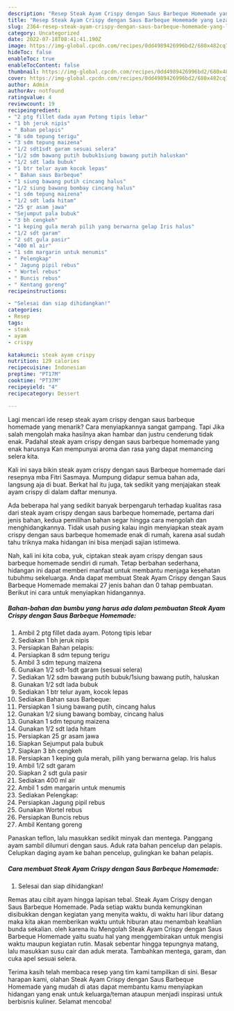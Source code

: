```yaml
---
description: "Resep Steak Ayam Crispy dengan Saus Barbeque Homemade yang Lezat, Buat Buka Puasa Bisa Manjain Lidah"
title: "Resep Steak Ayam Crispy dengan Saus Barbeque Homemade yang Lezat, Buat Buka Puasa Bisa Manjain Lidah"
slug: 2364-resep-steak-ayam-crispy-dengan-saus-barbeque-homemade-yang-lezat-buat-buka-puasa-bisa-manjain-lidah
category: Uncategorized
date: 2022-07-18T08:41:41.190Z
image: https://img-global.cpcdn.com/recipes/0dd4989426996bd2/680x482cq70/steak-ayam-crispy-dengan-saus-barbeque-homemade-foto-resep-utama.jpg
hideToc: false
enableToc: true
enableTocContent: false
thumbnail: https://img-global.cpcdn.com/recipes/0dd4989426996bd2/680x482cq70/steak-ayam-crispy-dengan-saus-barbeque-homemade-foto-resep-utama.jpg
cover: https://img-global.cpcdn.com/recipes/0dd4989426996bd2/680x482cq70/steak-ayam-crispy-dengan-saus-barbeque-homemade-foto-resep-utama.jpg
author: Admin
authorAv: notfound
ratingvalue: 4
reviewcount: 19
recipeingredient:
- "2 ptg fillet dada ayam Potong tipis lebar"
- "1 bh jeruk nipis"
- " Bahan pelapis"
- "8 sdm tepung terigu"
- "3 sdm tepung maizena"
- "1/2 sdt1sdt garam sesuai selera"
- "1/2 sdm bawang putih bubuk1siung bawang putih haluskan"
- "1/2 sdt lada bubuk"
- "1 btr telur ayam kocok lepas"
- " Bahan saus Barbeque"
- "1 siung bawang putih cincang halus"
- "1/2 siung bawang bombay cincang halus"
- "1 sdm tepung maizena"
- "1/2 sdt lada hitam"
- "25 gr asam jawa"
- "Sejumput pala bubuk"
- "3 bh cengkeh"
- "1 keping gula merah pilih yang berwarna gelap Iris halus"
- "1/2 sdt garam"
- "2 sdt gula pasir"
- "400 ml air"
- "1 sdm margarin untuk menumis"
- " Pelengkap"
- " Jagung pipil rebus"
- " Wortel rebus"
- " Buncis rebus"
- " Kentang goreng"
recipeinstructions:

- "Selesai dan siap dihidangkan!"
categories:
- Resep
tags:
- steak
- ayam
- crispy

katakunci: steak ayam crispy 
nutrition: 129 calories
recipecuisine: Indonesian
preptime: "PT17M"
cooktime: "PT37M"
recipeyield: "4"
recipecategory: Dessert

---
```



Lagi mencari ide resep steak ayam crispy dengan saus barbeque homemade yang menarik? Cara menyiapkannya sangat gampang. Tapi Jika salah mengolah maka hasilnya akan hambar dan justru cenderung tidak enak. Padahal steak ayam crispy dengan saus barbeque homemade yang enak harusnya Kan mempunyai aroma dan rasa yang dapat memancing selera kita.


Kali ini saya bikin steak ayam crispy dengan saus Barbeque homemade dari resepnya mba Fitri Sasmaya. Mumpung didapur semua bahan ada, langsung aja di buat. Berkat hal itu juga, tak sedikit yang menjajakan steak ayam crispy di dalam daftar menunya.

Ada beberapa hal yang sedikit banyak berpengaruh terhadap kualitas rasa dari steak ayam crispy dengan saus barbeque homemade, pertama dari jenis bahan, kedua pemilihan bahan segar hingga cara mengolah dan menghidangkannya. Tidak usah pusing kalau ingin menyiapkan steak ayam crispy dengan saus barbeque homemade enak di rumah, karena asal sudah tahu triknya maka hidangan ini bisa menjadi sajian istimewa.


Nah, kali ini kita coba, yuk, ciptakan steak ayam crispy dengan saus barbeque homemade sendiri di rumah. Tetap berbahan sederhana, hidangan ini dapat memberi manfaat untuk membantu menjaga kesehatan tubuhmu sekeluarga. Anda dapat membuat Steak Ayam Crispy dengan Saus Barbeque Homemade memakai 27 jenis bahan dan 0 tahap pembuatan. Berikut ini cara untuk menyiapkan hidangannya.

<!--inarticleads1-->

##### Bahan-bahan dan bumbu yang harus ada dalam pembuatan Steak Ayam Crispy dengan Saus Barbeque Homemade:

1. Ambil 2 ptg fillet dada ayam. Potong tipis lebar
1. Sediakan 1 bh jeruk nipis
1. Persiapkan  Bahan pelapis:
1. Persiapkan 8 sdm tepung terigu
1. Ambil 3 sdm tepung maizena
1. Gunakan 1/2 sdt-1sdt garam (sesuai selera)
1. Sediakan 1/2 sdm bawang putih bubuk/1siung bawang putih, haluskan
1. Gunakan 1/2 sdt lada bubuk
1. Sediakan 1 btr telur ayam, kocok lepas
1. Sediakan  Bahan saus Barbeque:
1. Persiapkan 1 siung bawang putih, cincang halus
1. Gunakan 1/2 siung bawang bombay, cincang halus
1. Gunakan 1 sdm tepung maizena
1. Gunakan 1/2 sdt lada hitam
1. Persiapkan 25 gr asam jawa
1. Siapkan Sejumput pala bubuk
1. Siapkan 3 bh cengkeh
1. Persiapkan 1 keping gula merah, pilih yang berwarna gelap. Iris halus
1. Ambil 1/2 sdt garam
1. Siapkan 2 sdt gula pasir
1. Sediakan 400 ml air
1. Ambil 1 sdm margarin untuk menumis
1. Sediakan  Pelengkap:
1. Persiapkan  Jagung pipil rebus
1. Gunakan  Wortel rebus
1. Persiapkan  Buncis rebus
1. Ambil  Kentang goreng


Panaskan teflon, lalu masukkan sedikit minyak dan mentega. Panggang ayam sambil dilumuri dengan saus. Aduk rata bahan pencelup dan pelapis. Celupkan daging ayam ke bahan pencelup, gulingkan ke bahan pelapis. 

<!--inarticleads2-->

##### Cara membuat Steak Ayam Crispy dengan Saus Barbeque Homemade:


1. Selesai dan siap dihidangkan!

Remas atau cibit ayam hingga lapisan tebal. Steak Ayam Crispy dengan Saus Barbeque Homemade. Pada setiap waktu bunda kemungkinan disibukkan dengan kegiatan yang menyita waktu, di waktu hari libur datang maka kita akan memberikan waktu untuk hiburan atau menambah keahlian bunda sekalian. oleh karena itu Mengolah Steak Ayam Crispy dengan Saus Barbeque Homemade yaitu suatu hal yang menggembirakan untuk mengisi waktu maupun kegiatan rutin. Masak sebentar hingga tepungnya matang, lalu masukkan susu cair dan aduk merata. Tambahkan mentega, garam, dan cuka apel sesuai selera. 

Terima kasih telah membaca resep yang tim kami tampilkan di sini. Besar harapan kami, olahan Steak Ayam Crispy dengan Saus Barbeque Homemade yang mudah di atas dapat membantu kamu menyiapkan hidangan yang enak untuk keluarga/teman ataupun menjadi inspirasi untuk berbisnis kuliner. Selamat mencoba!
